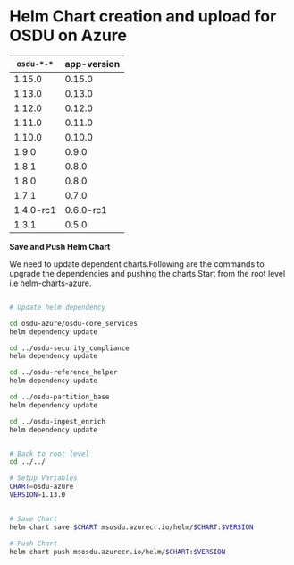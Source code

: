 # Helm Chart creation and upload for OSDU on Azure

| `osdu-*-*`          | app-version  |
| ------------------- | ----------   |
| 1.15.0               | 0.15.0        |
| 1.13.0               | 0.13.0        |
| 1.12.0               | 0.12.0        |
| 1.11.0               | 0.11.0        |
| 1.10.0               | 0.10.0        |
| 1.9.0               | 0.9.0        |
| 1.8.1               | 0.8.0        |
| 1.8.0               | 0.8.0        |
| 1.7.1               | 0.7.0        |
| 1.4.0-rc1           | 0.6.0-rc1    |
| 1.3.1               | 0.5.0        |

__Save and Push Helm Chart__

We need to update dependent charts.Following are the commands to upgrade the dependencies and pushing the charts.Start from the root level i.e helm-charts-azure.

```bash

# Update helm dependency

cd osdu-azure/osdu-core_services
helm dependency update

cd ../osdu-security_compliance
helm dependency update

cd ../osdu-reference_helper
helm dependency update

cd ../osdu-partition_base
helm dependency update

cd ../osdu-ingest_enrich
helm dependency update


# Back to root level
cd ../../

# Setup Variables
CHART=osdu-azure
VERSION=1.13.0


# Save Chart
helm chart save $CHART msosdu.azurecr.io/helm/$CHART:$VERSION

# Push Chart
helm chart push msosdu.azurecr.io/helm/$CHART:$VERSION
```
